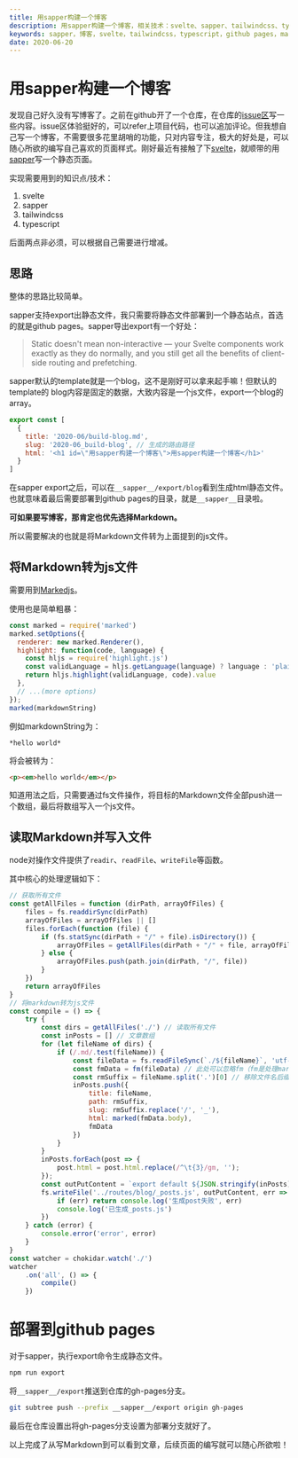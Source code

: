 ```yaml
---
title: 用sapper构建一个博客
description: 用sapper构建一个博客，相关技术：svelte、sapper、tailwindcss、typescript。编写markdown后一键部署到github pages。
keywords: sapper，博客，svelte，tailwindcss，typescript，github pages，markdown
date: 2020-06-20
---
```


# 用sapper构建一个博客

发现自己好久没有写博客了。之前在github开了一个仓库，在仓库的[issue区](https://github.com/GzhiYi/blog/issues)写一些内容。issue区体验挺好的，可以refer上项目代码，也可以追加评论。但我想自己写一个博客，不需要很多花里胡哨的功能，只对内容专注，极大的好处是，可以随心所欲的编写自己喜欢的页面样式。刚好最近有接触了下[svelte](https://svelte.dev/)，就顺带的用[sapper](https://sapper.svelte.dev/)写一个静态页面。

实现需要用到的知识点/技术：

1. svelte
2. sapper
3. tailwindcss
4. typescript

后面两点非必须，可以根据自己需要进行增减。

## 思路
整体的思路比较简单。

sapper支持export出静态文件，我只需要将静态文件部署到一个静态站点，首选的就是github pages。sapper导出export有一个好处：

> Static doesn't mean non-interactive — your Svelte components work exactly as they do normally, and you still get all the benefits of client-side routing and prefetching.

sapper默认的template就是一个blog，这不是刚好可以拿来起手嘛！但默认的template的 blog内容是固定的数据，大致内容是一个js文件，export一个blog的array。

```javascript
export const [
  {
    title: '2020-06/build-blog.md',
    slug: '2020-06_build-blog', // 生成的路由路径
    html: '<h1 id=\"用sapper构建一个博客\">用sapper构建一个博客</h1>'
  }
]
```

在sapper export之后，可以在`__sapper__/export/blog`看到生成html静态文件。也就意味着最后需要部署到github pages的目录，就是`__sapper__`目录啦。

**可如果要写博客，那肯定也优先选择Markdown。**

所以需要解决的也就是将Markdown文件转为上面提到的js文件。

## 将Markdown转为js文件

需要用到[Markedjs](https://github.com/markedjs/marked)。

使用也是简单粗暴：

```javascript
const marked = require('marked')
marked.setOptions({
  renderer: new marked.Renderer(),
  highlight: function(code, language) {
    const hljs = require('highlight.js')
    const validLanguage = hljs.getLanguage(language) ? language : 'plaintext'
    return hljs.highlight(validLanguage, code).value
  },
  // ...(more options)
});
marked(markdownString)
```

例如markdownString为：

```
*hello world*
```

将会被转为：

```html
<p><em>hello world</em></p>
```

知道用法之后，只需要通过fs文件操作，将目标的Markdown文件全部push进一个数组，最后将数组写入一个js文件。

## 读取Markdown并写入文件

node对操作文件提供了`readir`、`readFile`、`writeFile`等函数。

其中核心的处理逻辑如下：

```javascript
// 获取所有文件
const getAllFiles = function (dirPath, arrayOfFiles) {
	files = fs.readdirSync(dirPath)
	arrayOfFiles = arrayOfFiles || []
	files.forEach(function (file) {
		if (fs.statSync(dirPath + "/" + file).isDirectory()) {
			arrayOfFiles = getAllFiles(dirPath + "/" + file, arrayOfFiles)
		} else {
			arrayOfFiles.push(path.join(dirPath, "/", file))
		}
	})
	return arrayOfFiles
}
// 将markdown转为js文件
const compile = () => {
	try {
		const dirs = getAllFiles('./') // 读取所有文件
		const inPosts = [] // 文章数组
		for (let fileName of dirs) {
			if (/.md/.test(fileName)) {
				const fileData = fs.readFileSync(`./${fileName}`, 'utf-8') // markdown内容
				const fmData = fm(fileData) // 此处可以忽略fm（fm是处理markdown front matter的，可有可无）
				const rmSuffix = fileName.split('.')[0] // 移除文件名后缀
				inPosts.push({
					title: fileName,
					path: rmSuffix,
					slug: rmSuffix.replace('/', '_'),
					html: marked(fmData.body),
					fmData
				})
			}
		}
		inPosts.forEach(post => {
			post.html = post.html.replace(/^\t{3}/gm, '');
		});
		const outPutContent = `export default ${JSON.stringify(inPosts)}`
		fs.writeFile('../routes/blog/_posts.js', outPutContent, err => {
			if (err) return console.log('生成post失败', err)
			console.log('已生成_posts.js')
		})
	} catch (error) {
		console.error('error', error)
	}
}
const watcher = chokidar.watch('./')
watcher
	.on('all', () => {
		compile()
	})
```

# 部署到github pages

对于sapper，执行export命令生成静态文件。

```bash
npm run export
```

将`__sapper__/export`推送到仓库的gh-pages分支。

```bash
git subtree push --prefix __sapper__/export origin gh-pages
```

最后在仓库设置出将gh-pages分支设置为部署分支就好了。

以上完成了从写Markdown到可以看到文章，后续页面的编写就可以随心所欲啦！
